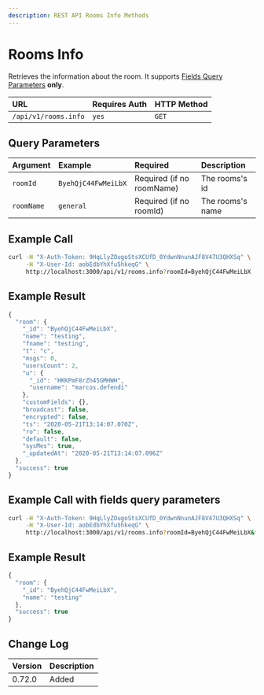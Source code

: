 ```yaml
---
description: REST API Rooms Info Methods
---
```


# Rooms Info

Retrieves the information about the room. It supports [Fields Query Parameters](../../query-and-fields-info.md) **only**.

| URL | Requires Auth | HTTP Method |
| :--- | :--- | :--- |
| `/api/v1/rooms.info` | `yes` | `GET` |

## Query Parameters

| Argument | Example | Required | Description |
| :--- | :--- | :--- | :--- |
| `roomId` | `ByehQjC44FwMeiLbX` | Required \(if no roomName\) | The rooms's id |
| `roomName` | `general` | Required \(if no roomId\) | The rooms's name |

## Example Call

```bash
curl -H "X-Auth-Token: 9HqLlyZOugoStsXCUfD_0YdwnNnunAJF8V47U3QHXSq" \
     -H "X-User-Id: aobEdbYhXfu5hkeqG" \
     http://localhost:3000/api/v1/rooms.info?roomId=ByehQjC44FwMeiLbX
```

## Example Result

```javascript
{
  "room": {
    "_id": "ByehQjC44FwMeiLbX",
    "name": "testing",
    "fname": "testing",
    "t": "c",
    "msgs": 0,
    "usersCount": 2,
    "u": {
      "_id": "HKKPmF8rZh45GMHWH",
      "username": "marcos.defendi"
    },
    "customFields": {},
    "broadcast": false,
    "encrypted": false,
    "ts": "2020-05-21T13:14:07.070Z",
    "ro": false,
    "default": false,
    "sysMes": true,
    "_updatedAt": "2020-05-21T13:14:07.096Z"
  },
  "success": true
}
```

## Example Call with fields query parameters

```bash
curl -H "X-Auth-Token: 9HqLlyZOugoStsXCUfD_0YdwnNnunAJF8V47U3QHXSq" \
     -H "X-User-Id: aobEdbYhXfu5hkeqG" \
     http://localhost:3000/api/v1/rooms.info?roomId=ByehQjC44FwMeiLbX&fields={"name": 1}
```

## Example Result

```javascript
{
  "room": {
    "_id": "ByehQjC44FwMeiLbX",
    "name": "testing"
  },
  "success": true
}
```

## Change Log

| Version | Description |
| :--- | :--- |
| 0.72.0 | Added |

